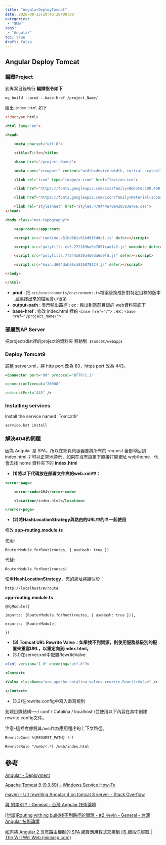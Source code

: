 ```yaml
---
title: "AngularDeployTomcat"
date: 2020-09-25T20:40:28+08:00
categories:
 - "筆記"
tags:
 - "Angular"
toc: true
draft: false
---
```



## **Angular Deploy Tomcat**

<!--more-->

### **編譯Project**

到專案目錄執行 **編譯指令如下**

`ng build --prod --base-href /project_Name/`

匯出 `index.html` 如下

```html
<!doctype html>

<html lang="en">

<head>

    <meta charset="utf-8">

    <title>Title</title>

    <base href="/project_Name/">

    <meta name="viewport" content="width=device-width, initial-scale=1">

    <link rel="icon" type="image/x-icon" href="favicon.ico">

    <link href="https://fonts.googleapis.com/css?family=Roboto:300,400,500&display=swap" rel="stylesheet">

    <link href="https://fonts.googleapis.com/icon?family=Material+Icons" rel="stylesheet">

    <link rel="stylesheet" href="styles.479444a78a429503e78e.css">
</head>

<body class="mat-typography">

    <app-root></app-root>

    <script src="runtime.c51bd5b1c616d9ffddc1.js" defer></script>

    <script src="polyfills-es5.272209ba9e789fcad1c2.js" nomodule defer></script>

    <script src="polyfills.7f244a820a4deda6d9fd.js" defer></script>

    <script src="main.d604dab66ca826078124.js" defer></script>

</body>

</html>
```

- **prod** : 把 `src/environments/environment.ts`檔案替換成針對特定目標的版本 , 且編譯出來的檔案會小很多
- **output-path** : 表示輸出路徑 : ex : 輸出到當前目錄的 web資料夾底下
- **base-href** : 修改 index.html 裡的 `<base href="/">` : ex : `<base href="/project_Name/">`

### **部屬到AP Server**

把project/dist裡的project的資料夾 移動到  `$Tomcat/webapps`

### **Deploy Tomcat9**

調整 server.xml，將 http port 改為 80，https port 改為 443。

```xml
<Connector port="80" protocol="HTTP/1.1"

connectionTimeout="20000"

redirectPort="443" />
```

### **Installing services**

Install the service named 'Tomcat9'

`service.bat install`

### 解決404的問題

因為 Angular 是 SPA，所以在網頁伺服器要將所有的 request 全部導回到 index.html 才可以正常地顯示，如果在沒有設定下直接打開網址 web/home，他會去找 home 資料夾下的 **index.html**

- **(1)將以下代碼放在部署文件夾的web.xml中：**

```xml
<error-page>

	<error-code>404</error-code>

	<location>/index.html</location>

</error-page>
```

- **(2)將HashLocationStrategy與路由的URL中的＃一起使用**

修改 **app-routing.module.ts**

使用:

`RouterModule.forRoot(routes, { useHash: true })`

代替:

`RouterModule.forRoot(routes)`

使用**HashLocationStrategy**，您的網址將類似於：

`http://localhost/#/route`

**app-routing.module.ts**

```tsx
@NgModule({

imports: [RouterModule.forRoot(routes, { useHash: true })],

exports: [RouterModule]

})
```

- **(3) Tomcat URL Rewrite Valve：如果找不到資源，則使用服務器級別的配置來重寫URL，以重定向到index.html。**
- (3.1)在server.xml中配置RewriteValve

```xml
<?xml version="1.0" encoding="utf-8"?>

<Context>

<Valve className="org.apache.catalina.valves.rewrite.RewriteValve" />

</Context>
```

- (3.2)在rewrite.config中寫入重寫規則

創建目錄結構–〜/ conf / Catalina / localhost /並使用以下內容在其中創建rewrite.config文件。

注意-這裡考慮將其`/web`作為應用程序的上下文路徑。

```xml
RewriteCond %{REQUEST_PATH} !-f

RewriteRule ^/web/(.*) /web/index.html
```

## **參考**

[Angular - Deployment](https://angular.io/guide/deployment)

[Apache Tomcat 9 (9.0.59) - Windows Service How-To](https://tomcat.apache.org/tomcat-9.0-doc/windows-service-howto.html)

[maven - Url rewriting Angular 4 on tomcat 8 server - Stack Overflow](https://stackoverflow.com/questions/51042875/url-rewriting-angular-4-on-tomcat-8-server)

[<base href="/"> 與 <base href="./"> 的差別 ? - General - 台灣 Angular 技術論壇](https://forum.angular.tw/t/topic/881/12)

[[討論]Routing with ng build找不到路徑的問題 - #2 Kevin - General - 台灣 Angular 技術論壇](https://forum.angular.tw/t/topic/1839/2)

[如何將 Angular 2 含有路由機制的 SPA 網頁應用程式部署到 IIS 網站伺服器 | The Will Will Web (miniasp.com)](https://blog.miniasp.com/post/2017/01/17/Angular-2-deploy-on-IIS)
